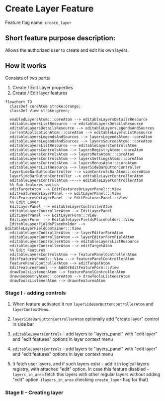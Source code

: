 # Create Layer Feature

Feature flag name: `create_layer`

## Short feature purpose description:

Allows the authorized user to create and edit his own layers.

## How it works

Consists of two parts:

1. Create / Edit Layer properties
2. Create / Edit layer features

```mermaid
flowchart TD
  classDef coreAtom stroke:orange;
  classDef View stroke:green;

  enabledLayersAtom:::coreAtom --> editableLayersDetailsResource
  editableLayersListResource --> editableLayersDetailsResource
  editableLayersDetailsResource --> editableLayersLegendsAndSources
  currentApplicationAtom:::coreAtom --> editableLayersListResource
  editableLayersLegendsAndSources --> layersLegendsAtom:::coreAtom
  editableLayersLegendsAndSources --> layersSourcesAtom:::coreAtom
  editableLayersListResource --> editableLayersControlsAtom
  editableLayersControlsAtom --> layersRegistryAtom:::coreAtom
  editableLayersControlsAtom --> layersMetaAtom:::coreAtom
  editableLayersControlsAtom --> layersSettingsAtom:::coreAtom
  editableLayersControlsAtom --> layersMenusAtom:::coreAtom
  editableLayersListResource --> layerSideBarButtonController
  layerSideBarButtonController --> sideControlsBarAtom:::coreAtom
  layerSideBarButtonController --> editableLayerControllerAtom
  editableLayersControlsAtom ----> editableLayerControllerAtom
  %% Sub features switch
  editTargetAtom --> EditFeaturesOrLayerPanel:::View
  EditFeaturesOrLayerPanel --> EditLayerPanel:::View
  EditFeaturesOrLayerPanel --> EditFeaturesPanel:::View
  %% Edit Layer
  EditLayerPanel --> editableLayerControllerAtom
  editableLayerControllerAtom --> EditLayerPanel
  EditLayerPanel --> EditLayerForm:::View
  EditLayerForm  --> EditableLayerFieldsPlaceholder:::View
  EditableLayerFieldsPlaceholder --> EditableLayerFieldContainer:::View
  editableLayerControllerAtom --> layerEditorFormAtom
  editableLayerControllerAtom --> layerEditorFormFieldAtom
  editableLayerControllerAtom --> editableLayersListResource
  editableLayerControllerAtom --> editTargetAtom
  %% Edit Features
  editableLayersControlsAtom --> featurePanelControllerAtom
  EditFeaturesPanel:::View ---> featurePanelControllerAtom
  featurePanelControllerAtom --> editTargetAtom
  EditFeaturesPanel --> AddOrEditFeatureForm:::View
  drawToolsListenerAtom --> featurePanelControllerAtom
  drawnGeometryAtom:::coreAtom --> drawToolsListenerAtom
  drawToolsListenerAtom --> drawnFeaturesAtom
```

### Stage I - adding controls

1. When feature activated it run `layerSideBarButtonControllerAtom` and `layerContextMenu`.
2. `layerSideBarButtonControllerAtom` optionally add "create layer" control in side bar
3. `editableLayersControls` - add layers to "layers_panel" with "edit layer" and "edit features" options in layer context menu
4. `editableLayersControls` - add layers to "layers_panel" with "edit layer" and "edit features" options in layer context menu

5. It fetch user layers, and if such layers exist - add it in logical layers registry, with attached "edit" option.
   In case this feature disabled - `layers_in_area` fetch this layers with other regular layers without adding "edit" option.
   (`layers_in_area` checking `create_layer` flag for that)

### Stage II - Creating layer
